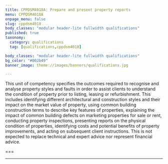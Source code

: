 ```yaml
---
title: CPPDSM4018A: Prepare and present property reports
menu: CPPDSM4018A
onpage_menu: false
slug: cppdsm4018
body_classes: "modular header-lite fullwidth qualifications"
published: true
taxonomy:
  category: qualifications
  tag: [qualifications,cppdsm4018]

body_classes: "modular header-lite fullwidth qualifications"
bg_color: "#002b49"
banner_image: theme://images/banners/qualifications.jpg

---
```


This unit of competency specifies the outcomes required to recognise and analyse property styles and faults in order to assist clients to understand the condition of property prior to listing, leasing or refurbishment. This includes identifying different architectural and construction styles and their impact on the market value of property, using common building construction terms to describe key features of properties, explaining the impact of common building defects on marketing properties for sale or rent, conducting property inspections, presenting reports on the physical condition of properties, identifying costs and potential benefits of property improvements, and acting on subsequent client instructions. This is not expected to replace technical and expert advice nor represent financial advice.

===

---
